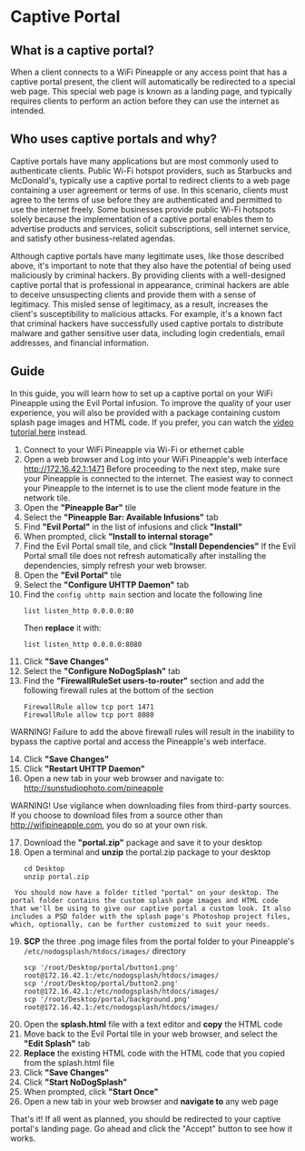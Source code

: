 # Captive Portal

## What is a captive portal?

When a client connects to a WiFi Pineapple or any access point that has a captive portal present, the client will automatically be redirected to a special web page. This special web page is known as a landing page, and typically requires clients to perform an action before they can use the internet as intended.

## Who uses captive portals and why?

Captive portals have many applications but are most commonly used to authenticate clients. Public Wi-Fi hotspot providers, such as Starbucks and McDonald's, typically use a captive portal to redirect clients to a web page containing a user agreement or terms of use. In this scenario, clients must agree to the terms of use before they are authenticated and permitted to use the internet freely. Some businesses provide public Wi-Fi hotspots solely because the implementation of a captive portal enables them to advertise products and services, solicit subscriptions, sell internet service, and satisfy other business-related agendas.

Although captive portals have many legitimate uses, like those described above, it's important to note that they also have the potential of being used maliciously by criminal hackers. By providing clients with a well-designed captive portal that is professional in appearance, criminal hackers are able to deceive unsuspecting clients and provide them with a sense of legitimacy. This misled sense of legitimacy, as a result, increases the client's susceptibility to malicious attacks. For example, it's a known fact that criminal hackers have successfully used captive portals to distribute malware and gather sensitive user data, including login credentials, email addresses, and financial information.

## Guide

In this guide, you will learn how to set up a captive portal on your WiFi Pineapple using the Evil Portal infusion. To improve the quality of your user experience, you will also be provided with a package containing custom splash page images and HTML code. If you prefer, you can watch the [video tutorial here](http://youtu.be/nw4bo4rXGgQ) instead.

  1. Connect to your WiFi Pineapple via Wi-Fi or ethernet cable
  2. Open a web browser and Log into your WiFi Pineapple's web interface
     http://172.16.42.1:1471
     Before proceeding to the next step, make sure your Pineapple is connected to the internet. The easiest way to connect your Pineapple to the internet is to use the client mode feature in the network tile.
  3. Open the **"Pineapple Bar"** tile
  4. Select the **"Pineapple Bar: Available Infusions"** tab
  5. Find **"Evil Portal"** in the list of infusions and click **"Install"**
  6. When prompted, click **"Install to internal storage"**
  7. Find the Evil Portal small tile, and click **"Install Dependencies"**
     If the Evil Portal small tile does not refresh automatically after installing the dependencies, simply refresh your web browser.
  8. Open the **"Evil Portal"** tile
  9. Select the **"Configure UHTTP Daemon"** tab
  10. Find the `config uhttp main` section and locate the following line
      ```
      list listen_http 0.0.0.0:80
      ```
      Then **replace** it with:
      ```
      list listen_http 0.0.0.0:8080
      ```
  11. Click **"Save Changes"**
  12. Select the **"Configure NoDogSplash"** tab
  13. Find the **"FirewallRuleSet users-to-router"** section and add the following firewall rules at the bottom of the section
      ```
      FirewallRule allow tcp port 1471
      FirewallRule allow tcp port 8080
      ```
  WARNING! Failure to add the above firewall rules will result in the inability to bypass the captive portal and access the Pineapple's web interface.

  14. Click **"Save Changes"**
  15. Click **"Restart UHTTP Daemon"**
  16. Open a new tab in your web browser and navigate to: http://sunstudiophoto.com/pineapple

  WARNING! Use vigilance when downloading files from third-party sources. If you choose to download files from a source other than http://wifipineapple.com, you do so at your own risk.

  17. Download the **"portal.zip"** package and save it to your desktop
  18. Open a terminal and **unzip** the portal.zip package to your desktop
      ```
      cd Desktop
      unzip portal.zip
      ```
     You should now have a folder titled "portal" on your desktop. The portal folder contains the custom splash page images and HTML code that we'll be using to give our captive portal a custom look. It also includes a PSD folder with the splash page's Photoshop project files, which, optionally, can be further customized to suit your needs.
  19. **SCP** the three .png image files from the portal folder to your Pineapple's `/etc/nodogsplash/htdocs/images/` directory
      ```
      scp '/root/Desktop/portal/button1.png' root@172.16.42.1:/etc/nodogsplash/htdocs/images/
      scp '/root/Desktop/portal/button2.png' root@172.16.42.1:/etc/nodogsplash/htdocs/images/
      scp '/root/Desktop/portal/background.png' root@172.16.42.1:/etc/nodogsplash/htdocs/images/
      ```
  20. Open the **splash.html** file with a text editor and **copy** the HTML code
  21. Move back to the Evil Portal tile in your web browser, and select the **"Edit Splash"** tab
  22. **Replace** the existing HTML code with the HTML code that you copied from the splash.html file
  23. Click **"Save Changes"**
  24. Click **"Start NoDogSplash"**
  25. When prompted, click **"Start Once"**
  26. Open a new tab in your web browser and **navigate to** any web page

That's it! If all went as planned, you should be redirected to your captive portal's landing page. Go ahead and click the "Accept" button to see how it works.
